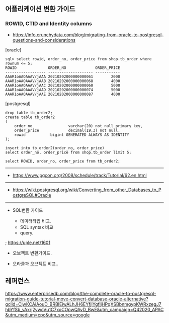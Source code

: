 ## 어플리케이션 변환 가이드 ##



### ROWID, CTID and Identity columns ###

* https://info.crunchydata.com/blog/migrating-from-oracle-to-postgresql-questions-and-considerations

[oracle]
```
sql> select rowid, order_no, order_price from shop.tb_order where rownum <= 5;
ROWID              ORDER_NO             ORDER_PRICE
------------------ -------------------- -----------
AAAR1oAAOAAAV/jAAA 20210202000000000061        2000
AAAR1oAAOAAAV/jAAB 20210202000000000068        4000
AAAR1oAAOAAAV/jAAC 20210202000000000060        5000
AAAR1oAAOAAAV/jAAD 20210202000000000074        5000
AAAR1oAAOAAAV/jAAE 20210202000000000087        4000
```
[postgresql]
```
drop table tb_order2;
create table tb_order2
(
 	order_no                varchar(20) not null primary key,
 	order_price             decimal(19,3) not null,
	rowid			bigint GENERATED ALWAYS AS IDENTITY
);

insert into tb_order2(order_no, order_price)  
select order_no, order_price from shop.tb_order limit 5;

select ROWID, order_no, order_price from tb_order2;
```











-------------

* https://www.pgcon.org/2008/schedule/track/Tutorial/62.en.html
------
* https://wiki.postgresql.org/wiki/Converting_from_other_Databases_to_PostgreSQL#Oracle


-------------


* SQL변환 가이드

  - 데이터타입 비교.
  - SQL syntax 비교
  - query.


;  https://uple.net/1601

* 오브젝트 변환가이드.

- 오라클과 오브젝트 비교..


## 레퍼런스 ##

https://www.enterprisedb.com/blog/the-complete-oracle-to-postgresql-migration-guide-tutorial-move-convert-database-oracle-alternative?gclid=CjwKCAiAouD_BRBIEiwALhJH6EYfjIYgfljHPqXSBbnmgypKWRxzegJ7hbYfSb_vAxrj2ywcVu1C7xoCOpwQAvD_BwE&utm_campaign=Q42020_APAC&utm_medium=cpc&utm_source=google
